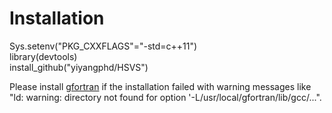 # Installation
 Sys.setenv("PKG_CXXFLAGS"="-std=c++11")  
 library(devtools)  
 install_github("yiyangphd/HSVS")  

Please install [gfortran](https://gcc.gnu.org/wiki/GFortranBinaries) if the installation failed with warning messages like "ld: warning: directory not found for option '-L/usr/local/gfortran/lib/gcc/...". 
